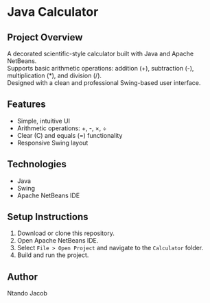 # Java Calculator

## Project Overview
A decorated scientific-style calculator built with Java and Apache NetBeans.  
Supports basic arithmetic operations: addition (+), subtraction (-), multiplication (*), and division (/).  
Designed with a clean and professional Swing-based user interface.

## Features
- Simple, intuitive UI
- Arithmetic operations: +, -, ×, ÷
- Clear (C) and equals (=) functionality
- Responsive Swing layout

## Technologies
- Java
- Swing
- Apache NetBeans IDE

## Setup Instructions
1. Download or clone this repository.
2. Open Apache NetBeans IDE.
3. Select `File > Open Project` and navigate to the `Calculator` folder.
4. Build and run the project.

## Author
Ntando Jacob
